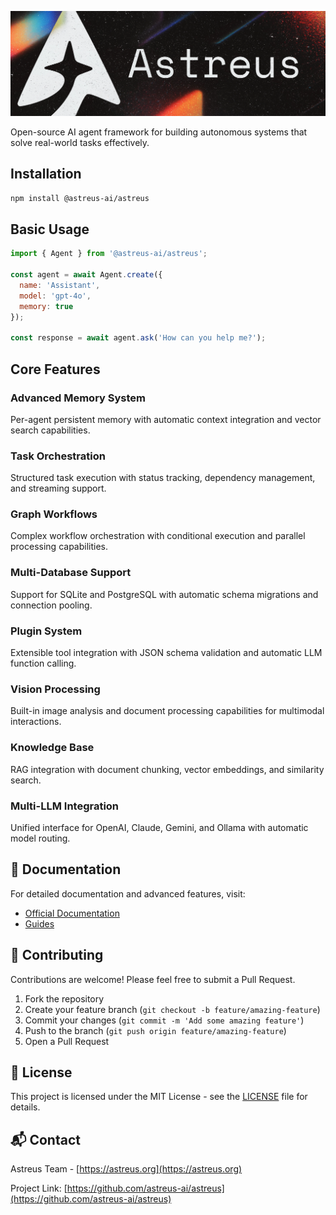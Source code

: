 ![Astreus](assets/intro.webp)

Open-source AI agent framework for building autonomous systems that solve real-world tasks effectively.

## Installation

```bash
npm install @astreus-ai/astreus
```

## Basic Usage

```javascript
import { Agent } from '@astreus-ai/astreus';

const agent = await Agent.create({
  name: 'Assistant',
  model: 'gpt-4o',
  memory: true
});

const response = await agent.ask('How can you help me?');
```

## Core Features

### Advanced Memory System
Per-agent persistent memory with automatic context integration and vector search capabilities.

### Task Orchestration
Structured task execution with status tracking, dependency management, and streaming support.

### Graph Workflows
Complex workflow orchestration with conditional execution and parallel processing capabilities.

### Multi-Database Support
Support for SQLite and PostgreSQL with automatic schema migrations and connection pooling.

### Plugin System
Extensible tool integration with JSON schema validation and automatic LLM function calling.

### Vision Processing
Built-in image analysis and document processing capabilities for multimodal interactions.

### Knowledge Base
RAG integration with document chunking, vector embeddings, and similarity search.

### Multi-LLM Integration
Unified interface for OpenAI, Claude, Gemini, and Ollama with automatic model routing.

## 📖 Documentation

For detailed documentation and advanced features, visit:
- [Official Documentation](https://astreus.org/docs)
- [Guides](https://astreus.org/docs/examples)

## 🤝 Contributing

Contributions are welcome! Please feel free to submit a Pull Request.

1. Fork the repository
2. Create your feature branch (`git checkout -b feature/amazing-feature`)
3. Commit your changes (`git commit -m 'Add some amazing feature'`)
4. Push to the branch (`git push origin feature/amazing-feature`)
5. Open a Pull Request

## 📄 License

This project is licensed under the MIT License - see the [LICENSE](LICENSE) file for details.

## 📬 Contact

Astreus Team - [https://astreus.org](https://astreus.org)

Project Link: [https://github.com/astreus-ai/astreus](https://github.com/astreus-ai/astreus)